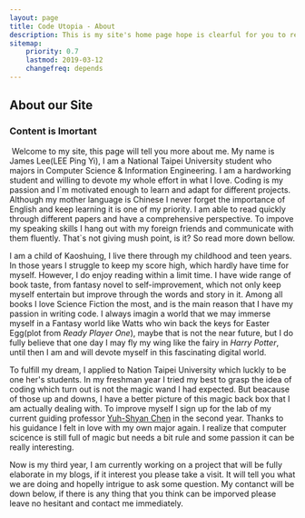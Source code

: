 ```yaml
---
layout: page
title: Code Utopia - About
description: This is my site's home page hope is clearful for you to read.
sitemap:
    priority: 0.7
    lastmod: 2019-03-12
    changefreq: depends
---
```

## About our Site


### Content is Imortant
<div class="box">
  <p>
  <span class="image left"><img src="{{ "/images/pic04.jpg" | absolute_url }}" alt="" /></span>
  Welcome to my site, this page will tell you more about me. My name is James Lee(LEE Ping Yi), I am a National Taipei University student who majors in Computer Science & Information Engineering. I am a hardworking student and willing to devote my whole effort in what I love. Coding is my passion and I`m motivated enough to learn and adapt for different projects. Although my mother language is Chinese I never forget the importance of English and keep learning it is one of my priority. I am able to read quickly through different papers and have a comprehensive perspective. To impove my speaking skills I hang out with my foreign friends and communicate with them fluently. That`s not giving mush point, is it? So read more down bellow.
  </p>
</div>

I am a child of Kaoshuing, I live there through my childhood and teen years. In those years I struggle to keep my score high, which hardly have time for myself. However, I do enjoy reading within a limit time. I have wide range of book taste, from fantasy novel to self-improvement, which not only keep myself entertain but improve through the words and story in it. Among all books I love Science Fiction the most, and is the main reason that I have my passion in writing code. I always imagin a world that we may immerse myself in a Fantasy world like Watts who win back the keys for Easter Egg(plot from <I>Ready Player One</I>), maybe that is not the near future, but I do fully believe that one day I may fly my wing like the fairy in <I>Harry Potter</I>, until then I am and will devote myself in this fascinating digital world.

To fulfill my dream, I applied to Nation Taipei University which luckly to be one her's students. In my freshman year I tried my best to grasp the idea of coding which turn out is not the magic wand I had expected. But beacause of those up and downs, I have a better picture of this magic back box that I am actually dealing with. To improve myself I sign up for the lab of my current guiding professor <a href="http://www.csie.ntpu.edu.tw/~yschen/">Yuh-Shyan Chen</a> in the second year. Thanks to his guidance I felt in love with my own major again. I realize that computer scicence is still full of magic but needs a bit rule and some passion it can be really interesting.

Now is my third year, I am currently working on a project that will be fully elaborate in my blogs, if it interest you please take a visit. It will tell you what we are doing and hopelly intrigue to ask some question. My contanct will be down below, if there is any thing that you think can be imporved please leave no hesitant and contact me immediately.


<!-- <span class="image left"><img src="{{ "/images/pic05.jpg" | absolute_url }}" alt="" /></span> -->